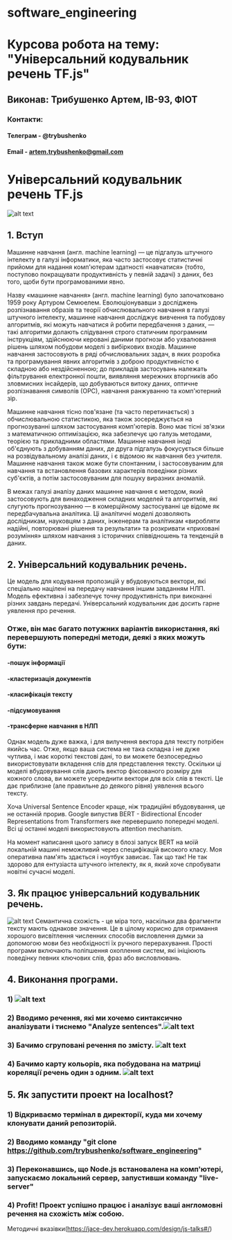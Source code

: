 # software_engineering

# Курсова робота на тему: "Універсальний кодувальник речень TF.js"
## Виконав: Трибушенко Артем, ІВ-93, ФІОТ
### Контакти:
#### Телеграм - @trybushenko
#### Email - artem.trybushenko@gmail.com

# Універсальний кодувальник речень TF.js

![alt text](https://newdaycrypto.com/wp-content/uploads/2020/04/6f22de6463b198225158e89a867ff8d2.jpg)

## 1. Вступ
Машинне навчання (англ. machine learning) — це підгалузь штучного інтелекту в галузі інформатики, 
яка часто застосовує статистичні прийоми для надання комп'ютерам здатності 
«навчатися» (тобто, поступово покращувати продуктивність у певній задачі) з даних, 
без того, щоби бути програмованими явно.

Назву «машинне навчання» (англ. machine learning) було започатковано 1959 року Артуром Семюелем. 
Еволюціонувавши з досліджень розпізнавання образів та теорії обчислювального навчання в галузі штучного інтелекту,
машинне навчання досліджує вивчення та побудову алгоритмів, які можуть навчатися й робити передбачення з даних, — такі алгоритми 
долають слідування строго статичним програмним інструкціям, здійснюючи керовані даними прогнози або ухвалювання рішень
шляхом побудови моделі з вибіркових входів. Машинне навчання застосовують в ряді обчислювальних задач, в яких розробка 
та програмування явних алгоритмів з доброю продуктивністю є складною або нездійсненною; до прикладів застосувань 
належать фільтрування електронної пошти, виявляння мережних вторгників або зловмисних інсайдерів, що добуваються витоку даних, 
оптичне розпізнавання символів (ОРС), навчання ранжуванню та комп'ютерний зір.

Машинне навчання тісно пов'язане (та часто перетинається) з обчислювальною статистикою, 
яка також зосереджується на прогнозуванні шляхом застосування комп'ютерів. Воно має тісні зв'язки з математичною оптимізацією, 
яка забезпечує цю галузь методами, теорією та прикладними областями. Машинне навчання іноді об'єднують з добуванням даних, де
друга підгалузь фокусується більше на розвідувальному аналізі даних, і є відомою як навчання без учителя.
Машинне навчання також може бути спонтанним, і застосовуваним для навчання та встановлення базових характерів поведінки різних суб'єктів,
а потім застосовуваним для пошуку виразних аномалій.

В межах галузі аналізу даних машинне навчання є методом, який застосовують для винаходження складних моделей та алгоритмів, 
які слугують прогнозуванню — в комерційному застосуванні це відоме як передбачувальна аналітика. Ці аналітичні моделі дозволяють дослідникам, 
науковцям з даних, інженерам та аналітикам «виробляти надійні, повторювані рішення та результати» та розкривати «приховані розуміння» 
шляхом навчання з історичних співвідношень та тенденцій в даних.
## 2. Універсальний кодувальник речень.
Це модель для кодування пропозицій у вбудовуються вектори, які спеціально націлені на передачу навчання іншим завданням НЛП.
Модель ефективна і забезпечує точну продуктивність при виконанні різних завдань передачі. Універсальний кодувальник дає досить 
гарне уявлення про речення.

### Отже, він має багато потужних варіантів використання, які перевершують попередні методи, деякі з яких можуть бути:
 #### -пошук інформації
 #### -кластеризація документів
 #### -класифікація тексту
 #### -підсумовування
 #### -трансферне навчання в НЛП 
 
Однак модель дуже важка, і для вилучення вектора для тексту потрібен якийсь час. Отже, якщо ваша система не така складна і не дуже чутлива, 
і має короткі текстові дані, то ви можете безпосередньо використовувати вкладення слів для представлення тексту. 
Оскільки ці моделі вбудовування слів дають вектор фіксованого розміру для кожного слова, ви можете усереднити вектори для всіх слів в тексті. 
Це дає приблизне (але правильне до деякого рівня) уявлення всього тексту.

Хоча Universal Sentence Encoder краще, ніж традиційні вбудовування, це не останній прорив. 
Google випустив BERT - Bidirectional Encoder Representations from Transformers яке перевершило попередні моделі. 
Всі ці останні моделі використовують attention mechanism.

На момент написання цього запису в блозі запуск BERT на моїй локальній машині неможливий через специфікацій високого класу. 
Моя оперативна пам'ять здається і ноутбук зависає. Так що так! Не так здорово для ентузіаста штучного інтелекту, як я, який хоче спробувати новітні 
сучасні моделі.
## 3. Як працює універсальний кодувальник речень.
![alt text](https://www.gstatic.com/aihub/tfhub/universal-sentence-encoder/example-similarity.png)
Семантична схожість - це міра того, наскільки два фрагменти тексту мають однакове значення. 
Це в цілому корисно для отримання хорошого висвітлення численних способів висловлення думки за 
допомогою мови без необхідності їх ручного перерахування.
Прості програми включають поліпшення охоплення систем, які ініціюють поведінку певних ключових слів, фраз або висловлювань.

## 4. Виконання програми.
### 1) ![alt text](https://sun9-57.userapi.com/impg/lBAs4WkgnQKfQ4ag52fAiUvoZBbHXeP-mG7OIQ/dWBn0IFysAs.jpg?size=1007x808&quality=96&sign=69d16e41d772f79d977c0bebaf0e2ec1&type=album)
### 2) Вводимо речення, які ми хочемо синтаксично аналізувати і тиснемо "Analyze sentences".![alt text](https://sun9-44.userapi.com/impg/66QoMhK5EyAkQWrmzMIkUE4LD6yEoUyYZq2JSg/gNixl2B127I.jpg?size=1002x466&quality=96&sign=0b22e92835cbdc2df683fad29533e6c7&type=album)
### 3) Бачимо сгруповані речення по змісту. ![alt text](https://sun9-22.userapi.com/impg/pQsljJkx_CqGtbE7Mf7nbyGOwDWFXSHKtUmBXg/MRmg7XYiNGA.jpg?size=1004x750&quality=96&sign=2146f266c93f36823add79b3e93247ee&type=album)
### 4) Бачимо карту кольорів, яка побудована на матриці кореляції речень один з одним. ![alt text](https://sun9-63.userapi.com/impg/SrJiJjbRgY4vx0mQqFNEhJWc6V-Nku48QcW0vw/uW9ju7kSE_E.jpg?size=998x418&quality=96&sign=182796ec509aaf1d4eafa525d871ef78&type=album)

## 5. Як запустити проект на localhost?
### 1) Відкриваємо термінал в директорії, куда ми хочему клонувати даний репозиторій.
### 2) Вводимо команду "git clone https://github.com/trybushenko/software_engineering"
### 3) Переконавшись, що Node.js встановалена на комп'ютері, запускаємо локальний сервер, запустивши команду "live-server"
### 4) Profit! Проект успішно працює і аналізує ваші англомовні речення на схожість між собою.

Методичні вказівки(https://jace-dev.herokuapp.com/design/js-talks#/)
